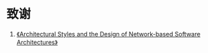 # 致谢

1. [《Architectural Styles and the Design of Network-based Software Architectures》](https://www.ics.uci.edu/~fielding/pubs/dissertation/top.htm)

